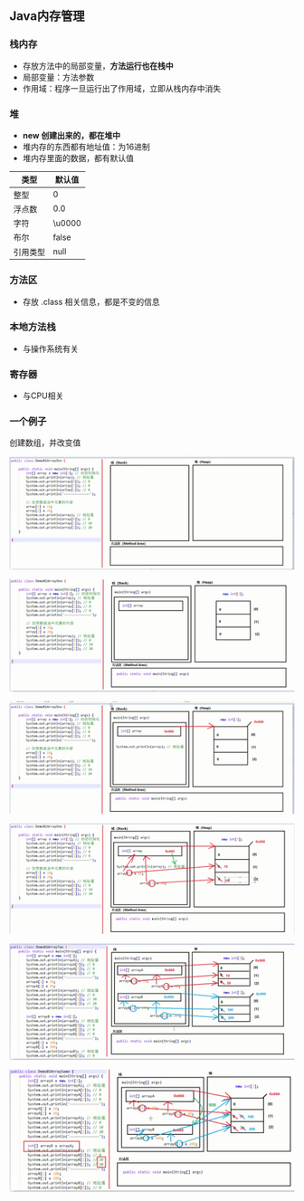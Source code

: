 ## Java内存管理

### 栈内存

- 存放方法中的局部变量，**方法运行也在栈中**
- 局部变量：方法参数
- 作用域：程序一旦运行出了作用域，立即从栈内存中消失

### 堆

- **new 创建出来的，都在堆中**
- 堆内存的东西都有地址值：为16进制
- 堆内存里面的数据，都有默认值

| 类型     | 默认值 |
| -------- | ------ |
| 整型     | 0      |
| 浮点数   | 0.0    |
| 字符     | \u0000 |
| 布尔     | false  |
| 引用类型 | null   |

### 方法区

- 存放 .class 相关信息，都是不变的信息

### 本地方法栈

- 与操作系统有关

### 寄存器

- 与CPU相关

### 一个例子

创建数组，并改变值

![1](../photo/4.jpg)

![1](../photo/3.jpg)

![1](../photo/1.jpg)

![1](../photo/2.jpg)

![1](../photo/6.jpg)

![1](../photo/5.jpg)
